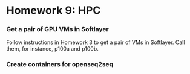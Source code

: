 # Homework 9: HPC

### Get a pair of GPU VMs in Softlayer
Follow instructions in Homework 3 to get a pair of VMs in Softlayer.  Call them, for instance, p100a and p100b.

### Create containers for openseq2seq

